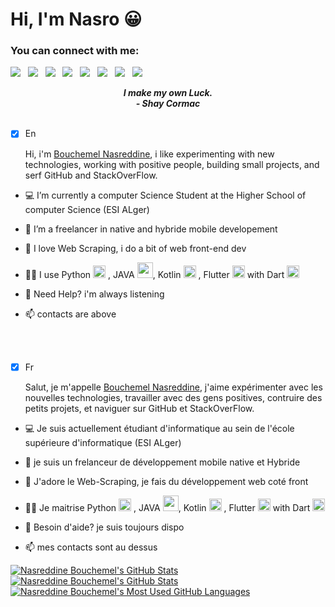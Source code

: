 # Hi, I'm Nasro 😀

### You can connect with me:


<a href="https://n-bouchemel.engineer/" target="_blank"><img src="https://img.shields.io/badge/Portfolio-0A192F?style=for-the-badge&logo=TopCoder&logoColor=38BCA3"></img></a>&nbsp;&nbsp;
<a href="https://www.linkedin.com/in/n-bouchemel/" target="_blank"><img src="https://img.shields.io/badge/LinkedIn-0077B5?style=for-the-badge&logo=linkedin&logoColor=white"></img></a>&nbsp;&nbsp;
<a href="mailto:bouchemelnasreddine@gmail.com"><img src="https://img.shields.io/badge/Gmail-D14836?style=for-the-badge&logo=gmail&logoColor=white"></img></a>&nbsp;&nbsp;
<a href="https://github.com/Bouchemel-Nasreddine"><img src="https://img.shields.io/badge/GitHub-100000?style=for-the-badge&logo=github&logoColor=white"></img></a>&nbsp;&nbsp;
<a href="https://stackoverflow.com/users/11360812/nasreddine-bouchemel"><img src="https://img.shields.io/badge/Stack_Overflow-FE7A16?style=for-the-badge&logo=stack-overflow&logoColor=white"></img></a>&nbsp;&nbsp;
<a href="https://web.facebook.com/nasreddine.bouchemel.1/"><img src="https://img.shields.io/badge/Facebook-1877F2?style=for-the-badge&logo=facebook&logoColor=white"></img></a>&nbsp;&nbsp;
<a href="https://www.instagram.com/carinosoh/"><img src="https://img.shields.io/badge/Instagram-E4405F?style=for-the-badge&logo=instagram&logoColor=white"></img></a>&nbsp;&nbsp;
<a href="https://twitter.com/nasro_bl"><img src="https://img.shields.io/badge/Twitter-1DA1F2?style=for-the-badge&logo=twitter&logoColor=white"></img></a>&nbsp;&nbsp;

<p align='center'><em><b>I make my own Luck.</b></em>
<br/>
 <em><b>- Shay Cormac</b></em>
<br><br/>
  
* [x] En
  
  Hi, i'm [Bouchemel Nasreddine](https://github.com/Bouchemel-Nasreddine), i like experimenting with new technologies, working with positive people, building small projects, and serf GitHub and StackOverFlow. 

- 💻 I’m currently a computer Science Student at the Higher School of computer Science (ESI ALger) 
- 📱  I’m a freelancer in native and hybride mobile developement 
- 📝 I love Web Scraping, i do a bit of web front-end dev  
- 👨‍💻 I use Python <img src="https://img.icons8.com/color/48/000000/python.png" alt="Python" width="20" height="20"/> , JAVA <img width="25px" height="25px" src="https://img.icons8.com/color/48/000000/java-coffee-cup-logo.png" />, Kotlin <img src="https://img.icons8.com/color/48/000000/kotlin.png"  width="20px" height="20px"/> , Flutter <img width="20px" height="20px" src="https://img.icons8.com/color/452/flutter.png"/> with Dart <img src="https://img.icons8.com/color/48/000000/dart.png"  width="20px" height="20px" />  
- 💬 Need Help? i'm always listening
- 📫 contacts are above
 
  <br><br>
  
* [x] Fr

   Salut, je m'appelle [Bouchemel Nasreddine](https://github.com/Bouchemel-Nasreddine), j'aime expérimenter avec les nouvelles technologies, travailler avec des gens positives, contruire des petits projets, et naviguer sur GitHub et StackOverFlow.
  
- 💻 Je suis actuellement étudiant d'informatique au sein de l'école supérieure d'informatique (ESI ALger) 
- 📱  je suis un frelanceur de développement mobile native et Hybride
- 📝 J'adore le Web-Scraping, je fais du développement web coté front 
- 👨‍💻 Je maitrise Python <img src="https://img.icons8.com/color/48/000000/python.png" alt="Python" width="20" height="20"/> , JAVA <img width="25px" height="25px" src="https://img.icons8.com/color/48/000000/java-coffee-cup-logo.png" />, Kotlin <img src="https://img.icons8.com/color/48/000000/kotlin.png"  width="20px" height="20px"/> , Flutter <img width="20px" height="20px" src="https://img.icons8.com/color/452/flutter.png"/> with Dart <img src="https://img.icons8.com/color/48/000000/dart.png"  width="20px" height="20px" />  
- 💬 Besoin d'aide? je suis toujours dispo
 
- 📫 mes contacts sont au dessus
 
  
<a href="https://github.com/anuraghazra/github-readme-stats">
  <img align="top" src="https://github-readme-stats.vercel.app/api?username=Bouchemel-Nasreddine&count_private=true&theme=vue-dark&show_icons=true" alt="Nasreddine Bouchemel's GitHub Stats" />
</a>
  
<a href="https://github.com/anuraghazra/github-readme-stats">
  <img align="top" src=" https://github-readme-stats.vercel.app/api?username=Bouchemel-Nasreddine&count_private=true&show_icons=true&bg_color=30,e96443,904e95&title_color=fff&text_color=fff" alt="Nasreddine Bouchemel's GitHub Stats" />
</a>
 
<a href="https://github.com/anuraghazra/github-readme-stats">
  <img align="top" src="https://github-readme-stats.vercel.app/api/top-langs/?username=Bouchemel-Nasreddine&count_private=true&theme=dracula&show_icons=true&hide=css&layout=compact&card_width=270" alt="Nasreddine Bouchemel's Most Used GitHub Languages" />
</a>
  

